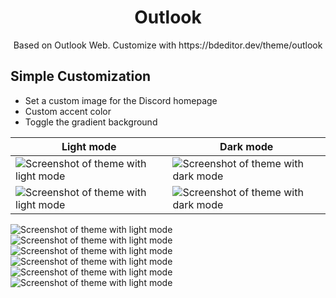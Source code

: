 <h1 align="center">Outlook</h1>
<p align="center">Based on Outlook Web. Customize with https://bdeditor.dev/theme/outlook</p>

## Simple Customization
* Set a custom image for the Discord homepage
* Custom accent color
* Toggle the gradient background

| Light mode | Dark mode |
| ---------- | --------- |
| ![Screenshot of theme with light mode](https://user-images.githubusercontent.com/90428263/230512472-9a3102f6-b74f-43fd-816f-c14a201d2ff8.png) | ![Screenshot of theme with dark mode](https://user-images.githubusercontent.com/90428263/230512473-e7505d36-41ea-4d00-b2cc-f00b2a4e9df3.png) |
| ![Screenshot of theme with light mode](https://user-images.githubusercontent.com/90428263/230512474-59155ba4-b5d4-4d73-b2d3-bee80439e698.png) | ![Screenshot of theme with dark mode](https://user-images.githubusercontent.com/90428263/230512475-e2921a65-7b03-4882-add2-467f8d81ef3f.png) |

![Screenshot of theme with light mode](https://user-images.githubusercontent.com/90428263/230512477-23d96d05-f6a7-4060-bd0b-b1f69e258703.png)
![Screenshot of theme with light mode](https://user-images.githubusercontent.com/90428263/230512479-561cfa06-2667-4e1d-9f71-cec2c370a7f7.png)
![Screenshot of theme with light mode](https://user-images.githubusercontent.com/90428263/230512481-d237fd33-b7c1-4e45-b533-ded5e6bbdff6.png)
![Screenshot of theme with light mode](https://user-images.githubusercontent.com/90428263/230512483-ef6afdd7-1700-4ded-81b9-bff078553835.png)
![Screenshot of theme with light mode](https://user-images.githubusercontent.com/90428263/230512485-d022468a-d787-4ef3-aa81-e006440a6866.png)
![Screenshot of theme with light mode](https://user-images.githubusercontent.com/90428263/230512484-a4e74b74-0968-4960-9c12-1f34e940f6c0.png)